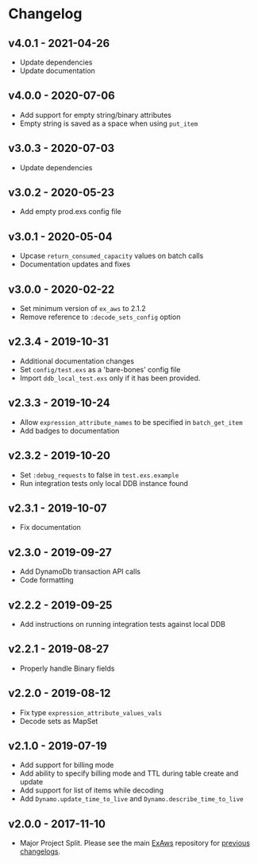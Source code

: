 # Changelog

## v4.0.1 - 2021-04-26

- Update dependencies
- Update documentation

## v4.0.0 - 2020-07-06

- Add support for empty string/binary attributes
- Empty string is saved as a space when using `put_item`

## v3.0.3 - 2020-07-03

- Update dependencies

## v3.0.2 - 2020-05-23

- Add empty prod.exs config file

## v3.0.1 - 2020-05-04

- Upcase `return_consumed_capacity` values on batch calls
- Documentation updates and fixes

## v3.0.0 - 2020-02-22

- Set minimum version of `ex_aws` to 2.1.2
- Remove reference to `:decode_sets_config` option

## v2.3.4 - 2019-10-31

- Additional documentation changes
- Set `config/test.exs` as a 'bare-bones' config file
- Import `ddb_local_test.exs` only if it has been provided.

## v2.3.3 - 2019-10-24

- Allow `expression_attribute_names` to be specified in `batch_get_item`
- Add badges to documentation

## v2.3.2 - 2019-10-20

- Set `:debug_requests` to false in `test.exs.example`
- Run integration tests only local DDB instance found

## v2.3.1 - 2019-10-07

- Fix documentation

## v2.3.0 - 2019-09-27

- Add DynamoDb transaction API calls
- Code formatting

## v2.2.2 - 2019-09-25

- Add instructions on running integration tests against local DDB

## v2.2.1 - 2019-08-27

- Properly handle Binary fields

## v2.2.0 - 2019-08-12

- Fix type `expression_attribute_values_vals`
- Decode sets as MapSet

## v2.1.0 - 2019-07-19

- Add support for billing mode
- Add ability to specify billing mode and TTL during table create and update
- Add support for list of items while decoding
- Add `Dynamo.update_time_to_live` and `Dynamo.describe_time_to_live`

## v2.0.0 - 2017-11-10

- Major Project Split. Please see the main [ExAws](https://github.com/ex-aws/ex_aws) repository for [previous changelogs](https://github.com/ex-aws/ex_aws/blob/master/CHANGELOG.md).
